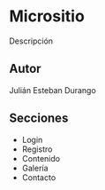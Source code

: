 # Micrositio

Descripción

## Autor

Julián Esteban Durango 

## Secciones

* Login
* Registro
* Contenido
* Galería
* Contacto

